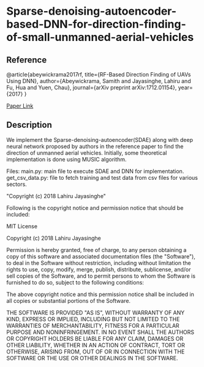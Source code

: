 # Sparse-denoising-autoencoder-based-DNN-for-direction-finding-of-small-unmanned-aerial-vehicles

## Reference
@article{abeywickrama2017rf,
  title={RF-Based Direction Finding of UAVs Using DNN},
  author={Abeywickrama, Samith and Jayasinghe, Lahiru and Fu, Hua and Yuen, Chau},
  journal={arXiv preprint arXiv:1712.01154},
  year={2017}
}

[Paper Link](https://arxiv.org/pdf/1712.01154.pdf)

## Description
We implement the Sparse-denoising-autoencoder(SDAE) along with deep neural network proposed by authors in the reference paper to find the direction of unmanned aerial vehicles. Initially, some theoretical implementation is done using MUSIC algorithm. 

Files: main.py: main file to execute SDAE and DNN for implementation. get_csv_data.py: file to fetch training and test data from csv files for various sectors.

"Copyright (c) 2018 Lahiru Jayasinghe"

Following is the copyright notice and permission notice that should be included:

MIT License

Copyright (c) 2018 Lahiru Jayasinghe

Permission is hereby granted, free of charge, to any person obtaining a copy
of this software and associated documentation files (the "Software"), to deal
in the Software without restriction, including without limitation the rights
to use, copy, modify, merge, publish, distribute, sublicense, and/or sell
copies of the Software, and to permit persons to whom the Software is
furnished to do so, subject to the following conditions:

The above copyright notice and this permission notice shall be included in all
copies or substantial portions of the Software.

THE SOFTWARE IS PROVIDED "AS IS", WITHOUT WARRANTY OF ANY KIND, EXPRESS OR
IMPLIED, INCLUDING BUT NOT LIMITED TO THE WARRANTIES OF MERCHANTABILITY,
FITNESS FOR A PARTICULAR PURPOSE AND NONINFRINGEMENT. IN NO EVENT SHALL THE
AUTHORS OR COPYRIGHT HOLDERS BE LIABLE FOR ANY CLAIM, DAMAGES OR OTHER
LIABILITY, WHETHER IN AN ACTION OF CONTRACT, TORT OR OTHERWISE, ARISING FROM,
OUT OF OR IN CONNECTION WITH THE SOFTWARE OR THE USE OR OTHER DEALINGS IN THE
SOFTWARE.
